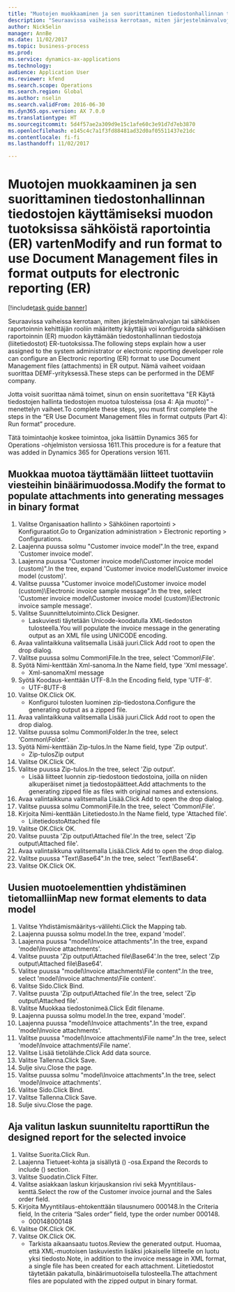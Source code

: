 ```yaml
--- 
title: "Muotojen muokkaaminen ja sen suorittaminen tiedostonhallinnan tiedostojen käyttämiseksi muodon tuotoksissa sähköistä raportointia (ER) varten"
description: "Seuraavissa vaiheissa kerrotaan, miten järjestelmänvalvojan tai sähköisen raportoinnin kehittäjän rooliin määritetty käyttäjä voi konfiguroida sähköisen raportoinnin (ER) muodon käyttämään tiedostonhallinnan tiedostoja (liitetiedostot) ER-tuotoksissa."
author: NickSelin
manager: AnnBe
ms.date: 11/02/2017
ms.topic: business-process
ms.prod: 
ms.service: dynamics-ax-applications
ms.technology: 
audience: Application User
ms.reviewer: kfend
ms.search.scope: Operations
ms.search.region: Global
ms.author: nselin
ms.search.validFrom: 2016-06-30
ms.dyn365.ops.version: AX 7.0.0
ms.translationtype: HT
ms.sourcegitcommit: 5d4f57ae2a309d9e15c1afe60c3e91d7d7eb3870
ms.openlocfilehash: e145c4c7a1f3fd88481ad32d0af05511437e21dc
ms.contentlocale: fi-fi
ms.lasthandoff: 11/02/2017

---
```

# <a name="modify-and-run-format-to-use-document-management-files-in-format-outputs-for-electronic-reporting-er"></a><span data-ttu-id="2c485-103">Muotojen muokkaaminen ja sen suorittaminen tiedostonhallinnan tiedostojen käyttämiseksi muodon tuotoksissa sähköistä raportointia (ER) varten</span><span class="sxs-lookup"><span data-stu-id="2c485-103">Modify and run format to use Document Management files in format outputs for electronic reporting (ER)</span></span>

[!include[task guide banner](../../includes/task-guide-banner.md)]

<span data-ttu-id="2c485-104">Seuraavissa vaiheissa kerrotaan, miten järjestelmänvalvojan tai sähköisen raportoinnin kehittäjän rooliin määritetty käyttäjä voi konfiguroida sähköisen raportoinnin (ER) muodon käyttämään tiedostonhallinnan tiedostoja (liitetiedostot) ER-tuotoksissa.</span><span class="sxs-lookup"><span data-stu-id="2c485-104">The following steps explain how a user assigned to the system administrator or electronic reporting developer role can configure an Electronic reporting (ER) format to use Document Management files (attachments) in ER output.</span></span> <span data-ttu-id="2c485-105">Nämä vaiheet voidaan suorittaa DEMF-yrityksessä.</span><span class="sxs-lookup"><span data-stu-id="2c485-105">These steps can be performed in the DEMF company.</span></span>

<span data-ttu-id="2c485-106">Jotta voisit suorittaa nämä toimet, sinun on ensin suoritettava "ER Käytä tiedostojen hallinta tiedostojen muotoa tulosteissa (osa 4: Aja muoto)" -menettelyn vaiheet.</span><span class="sxs-lookup"><span data-stu-id="2c485-106">To complete these steps, you must first complete the steps in the “ER Use Document Management files in format outputs (Part 4): Run format” procedure.</span></span>

<span data-ttu-id="2c485-107">Tätä toimintaohje koskee toimintoa, joka lisättiin Dynamics 365 for Operations -ohjelmiston versiossa 1611.</span><span class="sxs-lookup"><span data-stu-id="2c485-107">This procedure is for a feature that was added in Dynamics 365 for Operations version 1611.</span></span>


## <a name="modify-the-format-to-populate-attachments-into-generating-messages-in-binary-format"></a><span data-ttu-id="2c485-108">Muokkaa muotoa täyttämään liitteet tuottaviin viesteihin binäärimuodossa.</span><span class="sxs-lookup"><span data-stu-id="2c485-108">Modify the format to populate attachments into generating messages in binary format</span></span>
1. <span data-ttu-id="2c485-109">Valitse Organisaation hallinto > Sähköinen raportointi > Konfiguraatiot.</span><span class="sxs-lookup"><span data-stu-id="2c485-109">Go to Organization administration > Electronic reporting > Configurations.</span></span>
2. <span data-ttu-id="2c485-110">Laajenna puussa solmu "Customer invoice model".</span><span class="sxs-lookup"><span data-stu-id="2c485-110">In the tree, expand 'Customer invoice model'.</span></span>
3. <span data-ttu-id="2c485-111">Laajenna puussa "Customer invoice model\Customer invoice model (custom)".</span><span class="sxs-lookup"><span data-stu-id="2c485-111">In the tree, expand 'Customer invoice model\Customer invoice model (custom)'.</span></span>
4. <span data-ttu-id="2c485-112">Valitse puussa "Customer invoice model\Customer invoice model (custom)\Electronic invoice sample message".</span><span class="sxs-lookup"><span data-stu-id="2c485-112">In the tree, select 'Customer invoice model\Customer invoice model (custom)\Electronic invoice sample message'.</span></span>
5. <span data-ttu-id="2c485-113">Valitse Suunnittelutoiminto.</span><span class="sxs-lookup"><span data-stu-id="2c485-113">Click Designer.</span></span>
    * <span data-ttu-id="2c485-114">Laskuviesti täytetään Unicode-koodatulla XML-tiedoston tulosteella.</span><span class="sxs-lookup"><span data-stu-id="2c485-114">You will populate the invoice message in the generating output as an XML file using UNICODE encoding.</span></span>  
6. <span data-ttu-id="2c485-115">Avaa valintaikkuna valitsemalla Lisää juuri.</span><span class="sxs-lookup"><span data-stu-id="2c485-115">Click Add root to open the drop dialog.</span></span>
7. <span data-ttu-id="2c485-116">Valitse puussa solmu Common\File.</span><span class="sxs-lookup"><span data-stu-id="2c485-116">In the tree, select 'Common\File'.</span></span>
8. <span data-ttu-id="2c485-117">Syötä Nimi-kenttään Xml-sanoma.</span><span class="sxs-lookup"><span data-stu-id="2c485-117">In the Name field, type 'Xml message'.</span></span>
    * <span data-ttu-id="2c485-118">Xml-sanoma</span><span class="sxs-lookup"><span data-stu-id="2c485-118">Xml message</span></span>  
9. <span data-ttu-id="2c485-119">Syötä Koodaus-kenttään UTF-8.</span><span class="sxs-lookup"><span data-stu-id="2c485-119">In the Encoding field, type 'UTF-8'.</span></span>
    * <span data-ttu-id="2c485-120">UTF-8</span><span class="sxs-lookup"><span data-stu-id="2c485-120">UTF-8</span></span>  
10. <span data-ttu-id="2c485-121">Valitse OK.</span><span class="sxs-lookup"><span data-stu-id="2c485-121">Click OK.</span></span>
    * <span data-ttu-id="2c485-122">Konfiguroi tulosten luominen zip-tiedostona.</span><span class="sxs-lookup"><span data-stu-id="2c485-122">Configure the generating output as a zipped file.</span></span>  
11. <span data-ttu-id="2c485-123">Avaa valintaikkuna valitsemalla Lisää juuri.</span><span class="sxs-lookup"><span data-stu-id="2c485-123">Click Add root to open the drop dialog.</span></span>
12. <span data-ttu-id="2c485-124">Valitse puussa solmu Common\Folder.</span><span class="sxs-lookup"><span data-stu-id="2c485-124">In the tree, select 'Common\Folder'.</span></span>
13. <span data-ttu-id="2c485-125">Syötä Nimi-kenttään Zip-tulos.</span><span class="sxs-lookup"><span data-stu-id="2c485-125">In the Name field, type 'Zip output'.</span></span>
    * <span data-ttu-id="2c485-126">Zip-tulos</span><span class="sxs-lookup"><span data-stu-id="2c485-126">Zip output</span></span>  
14. <span data-ttu-id="2c485-127">Valitse OK.</span><span class="sxs-lookup"><span data-stu-id="2c485-127">Click OK.</span></span>
15. <span data-ttu-id="2c485-128">Valitse puussa Zip-tulos.</span><span class="sxs-lookup"><span data-stu-id="2c485-128">In the tree, select 'Zip output'.</span></span>
    * <span data-ttu-id="2c485-129">Lisää liitteet luonnin zip-tiedostoon tiedostoina, joilla on niiden alkuperäiset nimet ja tiedostopäätteet.</span><span class="sxs-lookup"><span data-stu-id="2c485-129">Add attachments to the generating zipped file as files with original names and extensions.</span></span>  
16. <span data-ttu-id="2c485-130">Avaa valintaikkuna valitsemalla Lisää.</span><span class="sxs-lookup"><span data-stu-id="2c485-130">Click Add to open the drop dialog.</span></span>
17. <span data-ttu-id="2c485-131">Valitse puussa solmu Common\File.</span><span class="sxs-lookup"><span data-stu-id="2c485-131">In the tree, select 'Common\File'.</span></span>
18. <span data-ttu-id="2c485-132">Kirjoita Nimi-kenttään Liitetiedosto.</span><span class="sxs-lookup"><span data-stu-id="2c485-132">In the Name field, type 'Attached file'.</span></span>
    * <span data-ttu-id="2c485-133">Liitetiedosto</span><span class="sxs-lookup"><span data-stu-id="2c485-133">Attached file</span></span>  
19. <span data-ttu-id="2c485-134">Valitse OK.</span><span class="sxs-lookup"><span data-stu-id="2c485-134">Click OK.</span></span>
20. <span data-ttu-id="2c485-135">Valitse puusta 'Zip output\Attached file'.</span><span class="sxs-lookup"><span data-stu-id="2c485-135">In the tree, select 'Zip output\Attached file'.</span></span>
21. <span data-ttu-id="2c485-136">Avaa valintaikkuna valitsemalla Lisää.</span><span class="sxs-lookup"><span data-stu-id="2c485-136">Click Add to open the drop dialog.</span></span>
22. <span data-ttu-id="2c485-137">Valitse puussa "Text\Base64".</span><span class="sxs-lookup"><span data-stu-id="2c485-137">In the tree, select 'Text\Base64'.</span></span>
23. <span data-ttu-id="2c485-138">Valitse OK.</span><span class="sxs-lookup"><span data-stu-id="2c485-138">Click OK.</span></span>

## <a name="map-new-format-elements-to-data-model"></a><span data-ttu-id="2c485-139">Uusien muotoelementtien yhdistäminen tietomalliin</span><span class="sxs-lookup"><span data-stu-id="2c485-139">Map new format elements to data model</span></span>
1. <span data-ttu-id="2c485-140">Valitse Yhdistämismääritys-välilehti.</span><span class="sxs-lookup"><span data-stu-id="2c485-140">Click the Mapping tab.</span></span>
2. <span data-ttu-id="2c485-141">Laajenna puussa solmu model.</span><span class="sxs-lookup"><span data-stu-id="2c485-141">In the tree, expand 'model'.</span></span>
3. <span data-ttu-id="2c485-142">Laajenna puussa "model\Invoice attachments".</span><span class="sxs-lookup"><span data-stu-id="2c485-142">In the tree, expand 'model\Invoice attachments'.</span></span>
4. <span data-ttu-id="2c485-143">Valitse puusta 'Zip output\Attached file\Base64'.</span><span class="sxs-lookup"><span data-stu-id="2c485-143">In the tree, select 'Zip output\Attached file\Base64'.</span></span>
5. <span data-ttu-id="2c485-144">Valitse puussa "model\Invoice attachments\File content".</span><span class="sxs-lookup"><span data-stu-id="2c485-144">In the tree, select 'model\Invoice attachments\File content'.</span></span>
6. <span data-ttu-id="2c485-145">Valitse Sido.</span><span class="sxs-lookup"><span data-stu-id="2c485-145">Click Bind.</span></span>
7. <span data-ttu-id="2c485-146">Valitse puusta 'Zip output\Attached file'.</span><span class="sxs-lookup"><span data-stu-id="2c485-146">In the tree, select 'Zip output\Attached file'.</span></span>
8. <span data-ttu-id="2c485-147">Valitse Muokkaa tiedostonimeä.</span><span class="sxs-lookup"><span data-stu-id="2c485-147">Click Edit filename.</span></span>
9. <span data-ttu-id="2c485-148">Laajenna puussa solmu model.</span><span class="sxs-lookup"><span data-stu-id="2c485-148">In the tree, expand 'model'.</span></span>
10. <span data-ttu-id="2c485-149">Laajenna puussa "model\Invoice attachments".</span><span class="sxs-lookup"><span data-stu-id="2c485-149">In the tree, expand 'model\Invoice attachments'.</span></span>
11. <span data-ttu-id="2c485-150">Valitse puussa "model\Invoice attachments\File name".</span><span class="sxs-lookup"><span data-stu-id="2c485-150">In the tree, select 'model\Invoice attachments\File name'.</span></span>
12. <span data-ttu-id="2c485-151">Valitse Lisää tietolähde.</span><span class="sxs-lookup"><span data-stu-id="2c485-151">Click Add data source.</span></span>
13. <span data-ttu-id="2c485-152">Valitse Tallenna.</span><span class="sxs-lookup"><span data-stu-id="2c485-152">Click Save.</span></span>
14. <span data-ttu-id="2c485-153">Sulje sivu.</span><span class="sxs-lookup"><span data-stu-id="2c485-153">Close the page.</span></span>
15. <span data-ttu-id="2c485-154">Valitse puussa solmu "model\Invoice attachments".</span><span class="sxs-lookup"><span data-stu-id="2c485-154">In the tree, select 'model\Invoice attachments'.</span></span>
16. <span data-ttu-id="2c485-155">Valitse Sido.</span><span class="sxs-lookup"><span data-stu-id="2c485-155">Click Bind.</span></span>
17. <span data-ttu-id="2c485-156">Valitse Tallenna.</span><span class="sxs-lookup"><span data-stu-id="2c485-156">Click Save.</span></span>
18. <span data-ttu-id="2c485-157">Sulje sivu.</span><span class="sxs-lookup"><span data-stu-id="2c485-157">Close the page.</span></span>

## <a name="run-the-designed-report-for-the-selected-invoice"></a><span data-ttu-id="2c485-158">Aja valitun laskun suunniteltu raportti</span><span class="sxs-lookup"><span data-stu-id="2c485-158">Run the designed report for the selected invoice</span></span>
1. <span data-ttu-id="2c485-159">Valitse Suorita.</span><span class="sxs-lookup"><span data-stu-id="2c485-159">Click Run.</span></span>
2. <span data-ttu-id="2c485-160">Laajenna Tietueet-kohta ja sisällytä () -osa.</span><span class="sxs-lookup"><span data-stu-id="2c485-160">Expand the Records to include () section.</span></span>
3. <span data-ttu-id="2c485-161">Valitse Suodatin.</span><span class="sxs-lookup"><span data-stu-id="2c485-161">Click Filter.</span></span>
4. <span data-ttu-id="2c485-162">Valitse asiakkaan laskun kirjauskansion rivi sekä Myyntitilaus-kenttä.</span><span class="sxs-lookup"><span data-stu-id="2c485-162">Select the row of the Customer invoice journal and the Sales order field.</span></span>
5. <span data-ttu-id="2c485-163">Kirjoita Myyntitilaus-ehtokenttään tilausnumero 000148.</span><span class="sxs-lookup"><span data-stu-id="2c485-163">In the Criteria field, In the criteria “Sales order” field, type the order number 000148.</span></span>
    * <span data-ttu-id="2c485-164">000148</span><span class="sxs-lookup"><span data-stu-id="2c485-164">000148</span></span>  
6. <span data-ttu-id="2c485-165">Valitse OK.</span><span class="sxs-lookup"><span data-stu-id="2c485-165">Click OK.</span></span>
7. <span data-ttu-id="2c485-166">Valitse OK.</span><span class="sxs-lookup"><span data-stu-id="2c485-166">Click OK.</span></span>
    * <span data-ttu-id="2c485-167">Tarkista aikaansaatu tuotos.</span><span class="sxs-lookup"><span data-stu-id="2c485-167">Review the generated output.</span></span> <span data-ttu-id="2c485-168">Huomaa, että XML-muotoisen laskuviestin lisäksi jokaiselle liitteelle on luotu yksi tiedosto.</span><span class="sxs-lookup"><span data-stu-id="2c485-168">Note, in addition to the invoice message in XML format, a single file has been created for each attachment.</span></span> <span data-ttu-id="2c485-169">Liitetiedostot täytetään pakatulla, binäärimuotoisella tulosteella.</span><span class="sxs-lookup"><span data-stu-id="2c485-169">The attachment files are populated with the zipped output in binary format.</span></span>  


